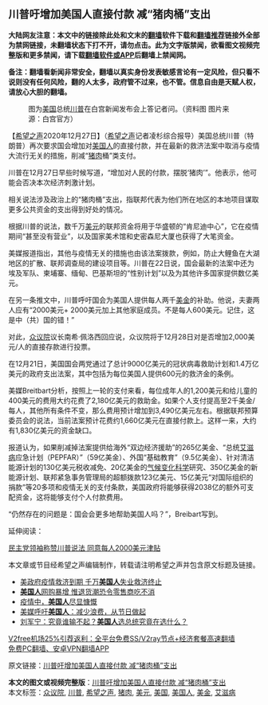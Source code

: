  <h2>川普吁增加美国人直接付款 减“猪肉桶”支出</h2> <p class="notice"><b>大陆网友注意：本文中的链接除此处和文末的<a href="https://github.com/bannedbook/fanqiang" >翻墙</a>软件下载和<a href="https://github.com/killgcd/justmysocks/blob/master/README.md">翻墙推荐</a>链接外全部为禁网链接，未翻墙状态下打不开，请勿点击。此为文字版禁闻，欲看图文视频完整版和更多禁闻，请下载<a href="https://github.com/bannedbook/fanqiang">翻墙软件或APP</a>后翻墙上禁闻网。</p><p>备注：翻墙看新闻非常安全，翻墙以真实身份发表敏感言论有一定风险，但只看不说则没有任何风险，翻的人太多，政府管不过来，也不管。信息自由是天赋人权，请放心大胆的翻墙。</b></p>  <div class="entry"> <figure><figcaption>图为<a href="https://www.bannedbook.org/bnews/tag/%e7%be%8e%e5%9b%bd/" class="st_tag internal_tag" rel="tag" title="标签 美国 下的日志">美国</a>总统<a href="https://www.bannedbook.org/bnews/tag/%e5%b7%9d%e6%99%ae/" class="st_tag internal_tag" rel="tag" title="标签 川普 下的日志">川普</a>在白宫新闻发布会上答记者问。（资料图 图片来源：白宫官方）</figcaption></figure> <p>【<span class='wp_keywordlink_affiliate'><a href="https://www.soundofhope.org" title="希望之声" target="_blank">希望之声</a></span>2020年12月27日】（<a href="https://www.bannedbook.org/bnews/tag/%e5%b8%8c%e6%9c%9b%e4%b9%8b%e5%a3%b0/" class="st_tag internal_tag" rel="tag" title="标签 希望之声 下的日志">希望之声</a>记者凌杉综合报导）美国总统川普（特朗普）再次要求国会增加对<a href="https://www.bannedbook.org/bnews/tag/%E7%BE%8E%E5%9B%BD%E4%BA%BA/" class="st_tag internal_tag" rel="tag" title="标签 美国人 下的日志">美国人</a>的直接付款，并在最新的救济法案中取消与疫情大流行无关的措施，削减“<a href="https://www.bannedbook.org/bnews/tag/%E7%8C%AA%E8%82%89/" class="st_tag internal_tag" rel="tag" title="标签 猪肉 下的日志">猪肉</a>桶”类支付。</p> <p>川普在12月27日早些时候写道，“增加对人民的付款，摆脱‘猪肉’”。他表示，他可能会否决本次经济刺激计划。</p> <p>相关说法涉及政治上的“猪肉桶”支出，指联邦代表为他们所在地区的本地项目谋取更多公共资金的支出得到好处的情况。</p>  <p>根据川普的说法，数千万<a href="https://www.bannedbook.org/bnews/tag/%e7%be%8e%e5%85%83/" class="st_tag internal_tag" rel="tag" title="标签 美元 下的日志">美元</a>的联邦资金将用于华盛顿的“肯尼迪中心”，它在疫情期间“甚至没有营业”，以及国家美术馆和史密森尼大厦也获得了大笔资金。</p> <p>美媒报道指出，其他与疫情无关的措施也由该法案拨款，例如，防止大鲤鱼在大湖地区的扩散、联邦调查局的建设项目等。川普在22日说，国会最新的法案中还为埃及军队、柬埔寨、缅甸、巴基斯坦的“性别计划”以及为其他许多国家提供数亿美元。</p> <p>在另一条推文中，川普呼吁国会为美国人提供每人两千<a href="https://www.bannedbook.org/bnews/tag/%E7%BE%8E%E9%87%91/" class="st_tag internal_tag" rel="tag" title="标签 美金 下的日志">美金</a>的补助。他说，夫妻两人应有“2000美元+ 2000美元加上其他家庭成员。不是每人600美元。记住，这是中（共）国的错！”</p>  <p>对此，<a href="https://www.bannedbook.org/bnews/tag/%E4%BC%97%E8%AE%AE%E9%99%A2/" class="st_tag internal_tag" rel="tag" title="标签 众议院 下的日志">众议院</a>议长南希·佩洛西回应说，众议院将于12月28日对是否增加2,000美元/人的直接存款进行投票。</p> <p>在12月21日，美国国会两党通过了总计9000亿美元的冠状病毒救助计划和1.4万亿美元的政府支出法案，其中包括为每位美国人提供600元的救济金的条例。</p> <p>美媒Breitbart分析，按照上一轮的支付来看，每位成年人的1,200美元和给儿童的400美元的费用大约花费了2,180亿美元的救助金。如果个人支付提高至2千美金/每人，其他所有条件不变，那么费用预计增加到3,490亿美元左右。根据联邦预算委员会的说法，当前法案预计花费约1,660亿美元在直接付款上。这样一来，大约有1,830亿美元的资金缺口。</p>  <p>报道认为，如果削减掉法案提供给海外“双边经济援助”的265亿美金、“总统<a href="https://www.bannedbook.org/bnews/tag/%e8%89%be%e6%bb%8b%e7%97%85/" class="st_tag internal_tag" rel="tag" title="标签 艾滋病 下的日志">艾滋病</a>应急计划（PEPFAR）”（59亿美金）、外国“基础教育”（9.5亿美金）、针对清洁能源计划的130亿美元税收减免、20亿美金的<span class='wp_keywordlink'><a href="https://www.bannedbook.org/bnews/ssgc/20180904/993719.html" title="《魔鬼在统治着我们的世界(23)：环保主义(上)》" target="_blank">气候变化</a></span><span class='wp_keywordlink'><a href="https://www.bannedbook.org/forum11/topic309.html" title="禁片：“科学”的棍子" target="_blank">科学</a></span>研究、350亿美金的新能源计划、联邦紧急事务管理局的超额拨款123亿美元、15亿美元“对国际组织的捐款”等20多项和疫情无关的支付条款，美国政府将能够获得2038亿的额外可支配资金，这将能够支付个人付款费用。</p> <p>“仍然存在的问题是：国会会更多地帮助美国人吗？”，Breibart写到。</p> <p>延伸阅读：</p>  <p><a href="https://www.soundofhope.org/post/456091">民主党领袖称赞川普说法 同意每人2000美元津贴</a></p> <p>本文章或节目经希望之声编辑制作，转载请注明希望之声并包含原文标题及链接。</p> <ul class='op-related-articles' title='相关阅读'> <li><a href='https://www.bannedbook.org/bnews/comments/20201228/1456161.html' target='_blank'>美政府疫情救济到期 千万<b>美国人</b>失业救济终止</a></li> <li><a href='https://www.bannedbook.org/bnews/cnnews/20201228/1456147.html' target='_blank'><b>美国人</b>网购暴增 惟退货潮恐令零售商吃不消</a></li> <li><a href='https://www.bannedbook.org/bnews/worldnews/usa/20201227/1455969.html' target='_blank'>疫情中，<b>美国人</b>尽显慷慨</a></li> <li><a href='https://www.bannedbook.org/bnews/baitai/20201227/1455855.html' target='_blank'>美媒呼吁<b>美国人</b>：减少浪费，从节日做起</a></li> <li><a href='https://www.bannedbook.org/bnews/comments/20201227/1455806.html' target='_blank'>刘军宁：究竟谁输不起？<b>美国人</b>选总统究竟在选什么？</a></li> </ul> <p class="texttj"> <a href="https://www.bannedbook.org/forum23/topic22702.html" target="_blank">V2free机场25%引荐返利：全平台免费SS/V2ray节点+经济套餐高速翻墙</a><br/> <a href="https://github.com/bannedbook/fanqiang/wiki/%E7%A6%81%E9%97%BB%E7%BD%91%E5%AE%89%E5%8D%93%E7%BF%BB%E5%A2%99%E6%96%B0%E9%97%BBAPP" target="_blank">免费PC翻墙、安卓VPN翻墙APP</a></p><p>原文链接：<a class="src_link"  href="https://www.soundofhope.org/post/457753" target="_blank">川普吁增加美国人直接付款 减“猪肉桶”支出</a></p><a name='sharetosocial'></a>       <div><b>本文的图文或视频完整版</b>：<a href='https://www.bannedbook.org/bnews/comments/20201228/1456233.html'>川普吁增加美国人直接付款 减“猪肉桶”支出</a></div>  </div><!--END ENTRY--> <div class="postfooter"> <div>本文标签：<a href="https://www.bannedbook.org/bnews/tag/%E4%BC%97%E8%AE%AE%E9%99%A2/" rel="tag">众议院</a>, <a href="https://www.bannedbook.org/bnews/tag/%e5%b7%9d%e6%99%ae/" rel="tag">川普</a>, <a href="https://www.bannedbook.org/bnews/tag/%e5%b8%8c%e6%9c%9b%e4%b9%8b%e5%a3%b0/" rel="tag">希望之声</a>, <a href="https://www.bannedbook.org/bnews/tag/%E7%8C%AA%E8%82%89/" rel="tag">猪肉</a>, <a href="https://www.bannedbook.org/bnews/tag/%e7%be%8e%e5%85%83/" rel="tag">美元</a>, <a href="https://www.bannedbook.org/bnews/tag/%e7%be%8e%e5%9b%bd/" rel="tag">美国</a>, <a href="https://www.bannedbook.org/bnews/tag/%E7%BE%8E%E5%9B%BD%E4%BA%BA/" rel="tag">美国人</a>, <a href="https://www.bannedbook.org/bnews/tag/%E7%BE%8E%E9%87%91/" rel="tag">美金</a>, <a href="https://www.bannedbook.org/bnews/tag/%e8%89%be%e6%bb%8b%e7%97%85/" rel="tag">艾滋病</a></div>  </div><!--END POSTFOOTER--> 
